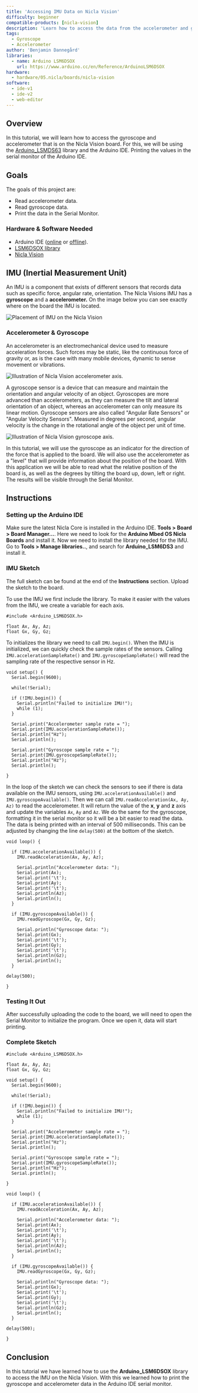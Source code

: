 ```yaml
---
title: 'Accessing IMU Data on Nicla Vision'
difficulty: beginner
compatible-products: [nicla-vision]
description: 'Learn how to access the data from the accelerometer and gyroscope that comes with the LSM6DSOXTR IMU module.'
tags: 
  - Gyroscope
  - Accelerometer
author: 'Benjamin Dannegård'
libraries:
  - name: Arduino LSM6DSOX
    url: https://www.arduino.cc/en/Reference/ArduinoLSM6DSOX
hardware:
  - hardware/05.nicla/boards/nicla-vision
software:
  - ide-v1
  - ide-v2
  - web-editor
---
```


## Overview

In this tutorial, we will learn how to access the gyroscope and accelerometer that is on the Nicla Vision board. For this, we will be using the [Arduino_LSMDS63](https://www.arduino.cc/en/Reference/ArduinoLSM6DSOX) library and the Arduino IDE. Printing the values in the serial monitor of the Arduino IDE.

## Goals

The goals of this project are:

- Read accelerometer data.
- Read gyroscope data.
- Print the data in the Serial Monitor.

### Hardware & Software Needed

- Arduino IDE ([online](https://create.arduino.cc/) or [offline](https://www.arduino.cc/en/main/software)).
- [LSM6DSOX library](https://github.com/arduino-libraries/Arduino_LSM6DSOX) 
- [Nicla Vision](https://store.arduino.cc/products/nicla-vision)

## IMU (Inertial Measurement Unit)

An IMU is a component that exists of different sensors that records data such as specific force, angular rate, orientation. The Nicla Visions IMU has a **gyroscope** and a **accelerometer.** On the image below you can see exactly where on the board the IMU is located.

![Placement of IMU on the Nicla Vision](assets/nicla-vision-imu.png)

### Accelerometer & Gyroscope

An accelerometer is an electromechanical device used to measure acceleration forces. Such forces may be static, like the continuous force of gravity or, as is the case with many mobile devices, dynamic to sense movement or vibrations.

![Illustration of Nicla Vision accelerometer axis.](assets/nicla_vision_acceleration.png)

A gyroscope sensor is a device that can measure and maintain the orientation and angular velocity of an object. Gyroscopes are more advanced than accelerometers, as they can measure the tilt and lateral orientation of an object, whereas an accelerometer can only measure its linear motion. Gyroscope sensors are also called "Angular Rate Sensors" or "Angular Velocity Sensors". Measured in degrees per second, angular velocity is the change in the rotational angle of the object per unit of time.

![Illustration of Nicla Vision gyroscope axis.](assets/nicla_vision_gyroscope.png)

In this tutorial, we will use the gyroscope as an indicator for the direction of the force that is applied to the board. We will also use the accelerometer as a "level" that will provide information about the position of the board. With this application we will be able to read what the relative position of the board is, as well as the degrees by tilting the board up, down, left or right. The results will be visible through the Serial Monitor.

## Instructions

### Setting up the Arduino IDE

Make sure the latest Nicla Core is installed in the Arduino IDE. **Tools > Board > Board Manager...**. Here we need to look for the **Arduino Mbed OS Nicla Boards** and install it. Now we need to install the library needed for the IMU. Go to **Tools > Manage libraries..**, and search for **Arduino_LSM6DS3** and install it.

### IMU Sketch

The full sketch can be found at the end of the **Instructions** section. Upload the sketch to the board.

To use the IMU we first include the library. To make it easier with the values from the IMU, we create a variable for each axis. 

```arduino
#include <Arduino_LSM6DSOX.h>

float Ax, Ay, Az;
float Gx, Gy, Gz;

```

To initializes the library we need to call `IMU.begin()`. When the IMU is initialized, we can quickly check the sample rates of the sensors. Calling `IMU.accelerationSampleRate()` and `IMU.gyroscopeSampleRate()` will read the sampling rate of the respective sensor in Hz. 

```arduino
void setup() {
  Serial.begin(9600);

  while(!Serial);

  if (!IMU.begin()) {
    Serial.println("Failed to initialize IMU!");
    while (1);
  }
  
  Serial.print("Accelerometer sample rate = ");
  Serial.print(IMU.accelerationSampleRate());
  Serial.println("Hz");
  Serial.println();

  Serial.print("Gyroscope sample rate = ");  
  Serial.print(IMU.gyroscopeSampleRate());
  Serial.println("Hz");
  Serial.println();

}
```

In the loop of the sketch we can check the sensors to see if there is data available on the IMU sensors, using `IMU.accelerationAvailable()` and `IMU.gyroscopeAvailable()`. Then we can call `IMU.readAcceleration(Ax, Ay, Az)` to read the accelerometer. It will return the value of the **x**, **y** and **z** axis and update the variables `Ax`, `Ay` and `Az`. We do the same for the gyroscope, formatting it in the serial monitor so it will be a bit easier to read the data. The data is being printed with an interval of 500 milliseconds. This can be adjusted by changing the line `delay(500)` at the bottom of the sketch.

```arduino
void loop() {

  if (IMU.accelerationAvailable()) {
    IMU.readAcceleration(Ax, Ay, Az);

    Serial.println("Accelerometer data: ");
    Serial.print(Ax);
    Serial.print('\t');
    Serial.print(Ay);
    Serial.print('\t');
    Serial.println(Az);
    Serial.println();
  }

  if (IMU.gyroscopeAvailable()) {
    IMU.readGyroscope(Gx, Gy, Gz);
    
    Serial.println("Gyroscope data: ");
    Serial.print(Gx);
    Serial.print('\t');
    Serial.print(Gy);
    Serial.print('\t');
    Serial.println(Gz);
    Serial.println();
  }

delay(500);

}
```

### Testing It Out

After successfully uploading the code to the board, we will need to open the Serial Monitor to initialize the program. Once we open it, data will start printing. 

### Complete Sketch

```arduino
#include <Arduino_LSM6DSOX.h>

float Ax, Ay, Az;
float Gx, Gy, Gz;

void setup() {
  Serial.begin(9600);

  while(!Serial);

  if (!IMU.begin()) {
    Serial.println("Failed to initialize IMU!");
    while (1);
  }
  
  Serial.print("Accelerometer sample rate = ");
  Serial.print(IMU.accelerationSampleRate());
  Serial.println("Hz");
  Serial.println();

  Serial.print("Gyroscope sample rate = ");  
  Serial.print(IMU.gyroscopeSampleRate());
  Serial.println("Hz");
  Serial.println();

}

void loop() {

  if (IMU.accelerationAvailable()) {
    IMU.readAcceleration(Ax, Ay, Az);

    Serial.println("Accelerometer data: ");
    Serial.print(Ax);
    Serial.print('\t');
    Serial.print(Ay);
    Serial.print('\t');
    Serial.println(Az);
    Serial.println();
  }

  if (IMU.gyroscopeAvailable()) {
    IMU.readGyroscope(Gx, Gy, Gz);
    
    Serial.println("Gyroscope data: ");
    Serial.print(Gx);
    Serial.print('\t');
    Serial.print(Gy);
    Serial.print('\t');
    Serial.println(Gz);
    Serial.println();
  }

delay(500);

}
``` 

## Conclusion

In this tutorial we have learned how to use the **Arduino_LSM6DSOX** library to access the IMU on the Nicla Vision. With this we learned how to print the gyroscope and accelerometer data in the Arduino IDE serial monitor. 